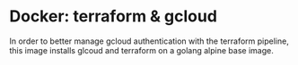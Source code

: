 # Docker: terraform & gcloud

In order to better manage gcloud authentication with the terraform pipeline, this image installs glcoud and terraform on a golang alpine base image.
